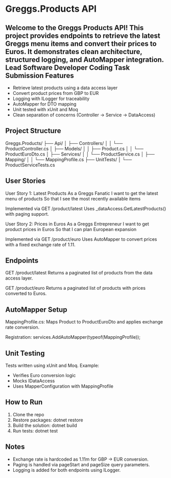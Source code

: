 Greggs.Products API
===================

Welcome to the Greggs Products API! This project provides endpoints to retrieve the latest Greggs menu items and convert their prices to Euros. It demonstrates clean architecture, structured logging, and AutoMapper integration.
Lead Software Developer Coding Task Submission
Features
--------
- Retrieve latest products using a data access layer
- Convert product prices from GBP to EUR
- Logging with ILogger for traceability
- AutoMapper for DTO mapping
- Unit tested with xUnit and Moq
- Clean separation of concerns (Controller → Service → DataAccess)

Project Structure
-----------------
Greggs.Products/
├── Api/
│   ├── Controllers/
│   │   └── ProductController.cs
│   ├── Models/
│   │   ├── Product.cs
│   │   └── ProductEuroDto.cs
│   ├── Services/
│   │   └── ProductService.cs
│   ├── Mapping/
│   │   └── MappingProfile.cs
├── UnitTests/
│   └── ProductServiceTests.cs

User Stories
------------
User Story 1: Latest Products
As a Greggs Fanatic
I want to get the latest menu of products
So that I see the most recently available items

Implemented via GET /product/latest
Uses _dataAccess.GetLatestProducts() with paging support.

User Story 2: Prices in Euros
As a Greggs Entrepreneur
I want to get product prices in Euros
So that I can plan European expansion

Implemented via GET /product/euro
Uses AutoMapper to convert prices with a fixed exchange rate of 1.11.

Endpoints
---------
GET /product/latest
Returns a paginated list of products from the data access layer.

GET /product/euro
Returns a paginated list of products with prices converted to Euros.

AutoMapper Setup
----------------
MappingProfile.cs:
Maps Product to ProductEuroDto and applies exchange rate conversion.

Registration:
services.AddAutoMapper(typeof(MappingProfile));

Unit Testing
------------
Tests written using xUnit and Moq. Example:
- Verifies Euro conversion logic
- Mocks IDataAccess<Product>
- Uses MapperConfiguration with MappingProfile

How to Run
----------
1. Clone the repo
2. Restore packages: dotnet restore
3. Build the solution: dotnet build
4. Run tests: dotnet test

Notes
-----
- Exchange rate is hardcoded as 1.11m for GBP → EUR conversion.
- Paging is handled via pageStart and pageSize query parameters.
- Logging is added for both endpoints using ILogger<ProductController>.


